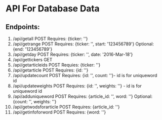 # API For Database Data

## Endpoints:
1. /api/getall POST Requires: {ticker: ''}
2. /api/getrange POST Requires: {ticker: '', start: '123456789'} Optional: {end: '123456789'}
3. /api/getday POST Requires: {ticker: '', date: '2016-Mar-18'}
4. /api/gettickers GET
5. /api/getarticleids POST Requies: {ticker: ''}
6. /api/getarticle POST Requires: {id: ''}
7. /api/updatecount POST Requires: {id: '', count: ''}- id is for uniqueword id
8. /api/updateweights POST Requires: {id: '', weights: ''} - id is for uniqueword id
9. /api/adduniqueword POST Requires: {article_id: '', word: ''} Optional: {count: '', weights: ''}
10. /api/getwodsforarticle POST Requires: {article_id: ''}
11. /api/getinfoforword POST Requires: {word: ''}
